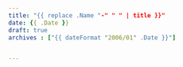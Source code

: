 ```yaml
---
title: "{{ replace .Name "-" " " | title }}"
date: {{ .Date }}
draft: true
archives : ["{{ dateFormat "2006/01" .Date }}"]


---
```

